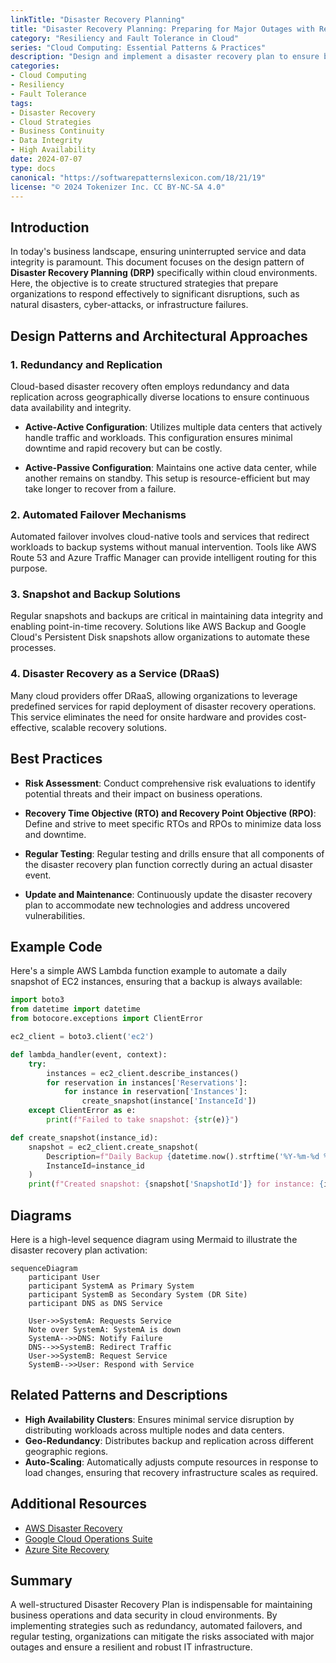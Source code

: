 ```yaml
---
linkTitle: "Disaster Recovery Planning"
title: "Disaster Recovery Planning: Preparing for Major Outages with Recovery Strategies"
category: "Resiliency and Fault Tolerance in Cloud"
series: "Cloud Computing: Essential Patterns & Practices"
description: "Design and implement a disaster recovery plan to ensure business continuity and data integrity in the face of major outages and failures."
categories:
- Cloud Computing
- Resiliency
- Fault Tolerance
tags:
- Disaster Recovery
- Cloud Strategies
- Business Continuity
- Data Integrity
- High Availability
date: 2024-07-07
type: docs
canonical: "https://softwarepatternslexicon.com/18/21/19"
license: "© 2024 Tokenizer Inc. CC BY-NC-SA 4.0"
---
```



## Introduction

In today's business landscape, ensuring uninterrupted service and data integrity is paramount. This document focuses on the design pattern of **Disaster Recovery Planning (DRP)** specifically within cloud environments. Here, the objective is to create structured strategies that prepare organizations to respond effectively to significant disruptions, such as natural disasters, cyber-attacks, or infrastructure failures. 

## Design Patterns and Architectural Approaches

### 1. **Redundancy and Replication**

Cloud-based disaster recovery often employs redundancy and data replication across geographically diverse locations to ensure continuous data availability and integrity. 

- **Active-Active Configuration**: Utilizes multiple data centers that actively handle traffic and workloads. This configuration ensures minimal downtime and rapid recovery but can be costly.
  
- **Active-Passive Configuration**: Maintains one active data center, while another remains on standby. This setup is resource-efficient but may take longer to recover from a failure.

### 2. **Automated Failover Mechanisms**

Automated failover involves cloud-native tools and services that redirect workloads to backup systems without manual intervention. Tools like AWS Route 53 and Azure Traffic Manager can provide intelligent routing for this purpose.

### 3. **Snapshot and Backup Solutions**

Regular snapshots and backups are critical in maintaining data integrity and enabling point-in-time recovery. Solutions like AWS Backup and Google Cloud's Persistent Disk snapshots allow organizations to automate these processes.

### 4. **Disaster Recovery as a Service (DRaaS)**

Many cloud providers offer DRaaS, allowing organizations to leverage predefined services for rapid deployment of disaster recovery operations. This service eliminates the need for onsite hardware and provides cost-effective, scalable recovery solutions.

## Best Practices

- **Risk Assessment**: Conduct comprehensive risk evaluations to identify potential threats and their impact on business operations.
  
- **Recovery Time Objective (RTO) and Recovery Point Objective (RPO)**: Define and strive to meet specific RTOs and RPOs to minimize data loss and downtime.
  
- **Regular Testing**: Regular testing and drills ensure that all components of the disaster recovery plan function correctly during an actual disaster event.
  
- **Update and Maintenance**: Continuously update the disaster recovery plan to accommodate new technologies and address uncovered vulnerabilities.

## Example Code

Here's a simple AWS Lambda function example to automate a daily snapshot of EC2 instances, ensuring that a backup is always available:

```python
import boto3
from datetime import datetime
from botocore.exceptions import ClientError

ec2_client = boto3.client('ec2')

def lambda_handler(event, context):
    try:
        instances = ec2_client.describe_instances()
        for reservation in instances['Reservations']:
            for instance in reservation['Instances']:
                create_snapshot(instance['InstanceId'])
    except ClientError as e:
        print(f"Failed to take snapshot: {str(e)}")

def create_snapshot(instance_id):
    snapshot = ec2_client.create_snapshot(
        Description=f"Daily Backup {datetime.now().strftime('%Y-%m-%d %H:%M:%S')}",
        InstanceId=instance_id
    )
    print(f"Created snapshot: {snapshot['SnapshotId']} for instance: {instance_id}")
```

## Diagrams

Here is a high-level sequence diagram using Mermaid to illustrate the disaster recovery plan activation:

```mermaid
sequenceDiagram
    participant User
    participant SystemA as Primary System
    participant SystemB as Secondary System (DR Site)
    participant DNS as DNS Service

    User->>SystemA: Requests Service
    Note over SystemA: SystemA is down
    SystemA-->>DNS: Notify Failure
    DNS-->>SystemB: Redirect Traffic
    User->>SystemB: Request Service
    SystemB-->>User: Respond with Service
```

## Related Patterns and Descriptions

- **High Availability Clusters**: Ensures minimal service disruption by distributing workloads across multiple nodes and data centers.
- **Geo-Redundancy**: Distributes backup and replication across different geographic regions.
- **Auto-Scaling**: Automatically adjusts compute resources in response to load changes, ensuring that recovery infrastructure scales as required.

## Additional Resources

- [AWS Disaster Recovery](https://aws.amazon.com/disaster-recovery/)
- [Google Cloud Operations Suite](https://cloud.google.com/products/operations)
- [Azure Site Recovery](https://azure.microsoft.com/en-us/services/site-recovery/)

## Summary

A well-structured Disaster Recovery Plan is indispensable for maintaining business operations and data security in cloud environments. By implementing strategies such as redundancy, automated failovers, and regular testing, organizations can mitigate the risks associated with major outages and ensure a resilient and robust IT infrastructure.
